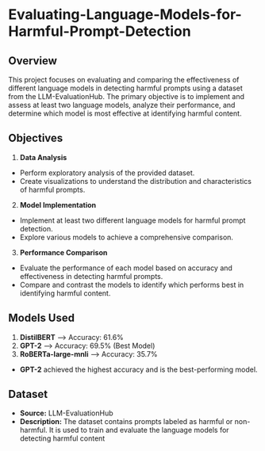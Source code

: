 # Evaluating-Language-Models-for-Harmful-Prompt-Detection

## Overview
This project focuses on evaluating and comparing the effectiveness of different language models in detecting harmful prompts using a dataset from the LLM-EvaluationHub. The primary objective is to implement and assess at least two language models, analyze their performance, and determine which model is most effective at identifying harmful content.

## Objectives
1. **Data Analysis**

- Perform exploratory analysis of the provided dataset.
- Create visualizations to understand the distribution and characteristics of harmful prompts.
2. **Model Implementation**

- Implement at least two different language models for harmful prompt detection.
- Explore various models to achieve a comprehensive comparison.
3. **Performance Comparison**

- Evaluate the performance of each model based on accuracy and effectiveness in detecting harmful prompts.
- Compare and contrast the models to identify which performs best in identifying harmful content.

## Models Used
1. **DistilBERT**         --> Accuracy: 61.6%
2. **GPT-2**              --> Accuracy: 69.5% (Best Model)
3. **RoBERTa-large-mnli** --> Accuracy: 35.7%
- **GPT-2** achieved the highest accuracy and is the best-performing model.


## Dataset
- **Source:** LLM-EvaluationHub
- **Description:** The dataset contains prompts labeled as harmful or non-harmful. It is used to train and evaluate the language models for detecting harmful content
